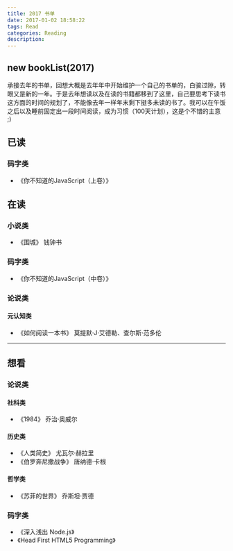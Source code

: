 ```yaml
---
title: 2017 书单
date: 2017-01-02 18:58:22
tags: Read
categories: Reading
description:
---
```


## new bookList(2017)
承接去年的书单，回想大概是去年年中开始维护一个自己的书单的，白骏过隙，转眼又是新的一年。于是去年想读以及在读的书籍都移到了这里，自己要思考下读书这方面的时间的规划了，不能像去年一样年末剩下挺多未读的书了。我可以在午饭之后以及睡前固定出一段时间阅读，成为习惯（100天计划），这是个不错的主意 ;)
<!-- more -->

## 已读
### 码字类
- 《你不知道的JavaScript（上卷）》

## 在读
### 小说类
- 《围城》 钱钟书

### 码字类
- 《你不知道的JavaScript（中卷）》

### 论说类
#### 元认知类
- 《如何阅读一本书》 莫提默·J·艾德勒、查尔斯·范多伦
***

## 想看
### 论说类
#### 社科类
- 《1984》 乔治·奥威尔

#### 历史类
- 《人类简史》 尤瓦尔·赫拉里
- 《伯罗奔尼撒战争》 唐纳德·卡根

#### 哲学类
- 《苏菲的世界》 乔斯坦·贾德

### 码字类
- 《深入浅出 Node.js》
- 《Head First HTML5 Programming》
